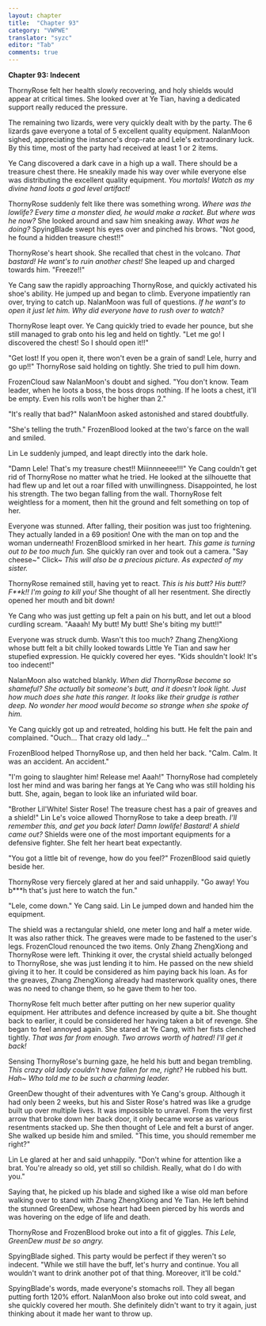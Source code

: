 ```yaml
---
layout: chapter
title:  "Chapter 93"
category: "VWPWE"
translator: "syzc"
editor: "Tab"
comments: true
---
```


**Chapter 93: Indecent**
  
ThornyRose felt her health slowly recovering, and holy shields would appear at critical times. She looked over at Ye Tian, having a dedicated support really reduced the pressure.
 
The remaining two lizards, were very quickly dealt with by the party. The 6 lizards gave everyone a total of 5 excellent quality equipment. NalanMoon sighed, appreciating the instance's drop-rate and Lele's extraordinary luck. By this time, most of the party had received at least 1 or 2 items.
 
Ye Cang discovered a dark cave in a high up a wall. There should be a treasure chest there. He sneakily made his way over while everyone else was distributing the excellent quality equipment. *You mortals! Watch as my divine hand loots a god level artifact!*
 
ThornyRose suddenly felt like there was something wrong. *Where was the lowlife? Every time a monster died, he would make a racket. But where was he now?* She looked around and saw him sneaking away. *What was he doing?* SpyingBlade swept his eyes over and pinched his brows. "Not good, he found a hidden treasure chest!!" 
 
ThornyRose's heart shook. She recalled that chest in the volcano. *That bastard! He want's to ruin another chest!* She leaped up and charged towards him. "Freeze!!"
 
Ye Cang saw the rapidly approaching ThornyRose, and quickly activated his shoe's ability. He jumped up and began to climb. Everyone impatiently ran over, trying to catch up. NalanMoon was full of questions. *If he want's to open it just let him. Why did everyone have to rush over to watch?*
 
ThornyRose leapt over. Ye Cang quickly tried to evade her pounce, but she still managed to grab onto his leg and held on tightly. "Let me go! I discovered the chest! So I should open it!!"
 
"Get lost! If you open it, there won't even be a grain of sand! Lele, hurry and go up!!" ThornyRose said holding on tightly. She tried to pull him down.
 
FrozenCloud saw NalanMoon's doubt and sighed. "You don't know. Team leader, when he loots a boss, the boss drops nothing. If he loots a chest, it'll be empty. Even his rolls won't be higher than 2."
 
"It's really that bad?" NalanMoon asked astonished and stared doubtfully.
 
"She's telling the truth." FrozenBlood looked at the two's farce on the wall and smiled.
 
Lin Le suddenly jumped, and leapt directly into the dark hole.
 
"Damn Lele! That's my treasure chest!! Miiinnneeee!!!" Ye Cang couldn't get rid of ThornyRose no matter what he tried. He looked at the silhouette that had flew up and let out a roar filled with unwillingness. Disappointed, he lost his strength. The two began falling from the wall. ThornyRose felt weightless for a moment, then hit the ground and felt something on top of her.
 
Everyone was stunned. After falling, their position was just too frightening. They actually landed in a 69 position! One with the man on top and the woman underneath! FrozenBlood smirked in her heart. *This game is turning out to be too much fun.* She quickly ran over and took out a camera. "Say cheese~" Click~ *This will also be a precious picture. As expected of my sister.*
 
ThornyRose remained still, having yet to react. *This is his butt? His butt!? F\*\*k!! I'm going to kill you!* She thought of all her resentment. She directly opened her mouth and bit down! 
 
Ye Cang who was just getting up felt a pain on his butt, and let out a blood curdling scream. "Aaaah! My butt! My butt! She's biting my butt!!"
 
Everyone was struck dumb. Wasn't this too much? Zhang ZhengXiong whose butt felt a bit chilly looked towards Little Ye Tian and saw her stupefied expression. He quickly covered her eyes. "Kids shouldn't look! It's too indecent!"
 
NalanMoon also watched blankly. *When did ThornyRose become so shameful? She actually bit someone's butt, and it doesn't look light. Just how much does she hate this ranger. It looks like their grudge is rather deep. No wonder her mood would become so strange when she spoke of him.*
 
Ye Cang quickly got up and retreated, holding his butt. He felt the pain and complained. "Ouch... That crazy old lady..."
 
FrozenBlood helped ThornyRose up, and then held her back. "Calm. Calm. It was an accident. An accident."
 
"I'm going to slaughter him! Release me! Aaah!" ThornyRose had completely lost her mind and was baring her fangs at Ye Cang who was still holding his butt. She, again, began to look like an infuriated wild boar.
 
"Brother Lil'White! Sister Rose! The treasure chest has a pair of greaves and a shield!" Lin Le's voice allowed ThornyRose to take a deep breath. *I'll remember this, and get you back later! Damn lowlife! Bastard! A shield came out?* Shields were one of the most important equipments for a defensive fighter. She felt her heart beat expectantly.
 
"You got a little bit of revenge, how do you feel?" FrozenBlood said quietly beside her.
 
ThornyRose very fiercely glared at her and said unhappily. "Go away! You b\*\*\*h that's just here to watch the fun."
 
"Lele, come down." Ye Cang said. Lin Le jumped down and handed him the equipment.
 
The shield was a rectangular shield, one meter long and half a meter wide. It was also rather thick. The greaves were made to be fastened to the user's legs. FrozenCloud renounced the two items. Only Zhang ZhengXiong and ThornyRose were left. Thinking it over, the crystal shield actually belonged to ThornyRose, she was just lending it to him. He passed on the new shield giving it to her. It could be considered as him paying back his loan. As for the greaves, Zhang ZhengXiong already had masterwork quality ones, there was no need to change them, so he gave them to her too.
 
ThornyRose felt much better after putting on her new superior quality equipment. Her attributes and defence increased by quite a bit. She thought back to earlier, it could be considered her having taken a bit of revenge. She began to feel annoyed again. She stared at Ye Cang, with her fists clenched tightly. *That was far from enough. Two arrows worth of hatred! I'll get it back!*
 
Sensing ThornyRose's burning gaze, he held his butt and began trembling. *This crazy old lady couldn't have fallen for me, right?* He rubbed his butt. *Hah~ Who told me to be such a charming leader.*
 
GreenDew thought of their adventures with Ye Cang's group. Although it had only been 2 weeks, but his and Sister Rose's hatred was like a grudge built up over multiple lives. It was impossible to unravel. From the very first arrow that broke down her back door, it only became worse as various resentments stacked up. She then thought of Lele and felt a burst of anger. She walked up beside him and smiled. "This time, you should remember me right?"
 
Lin Le glared at her and said unhappily. "Don't whine for attention like a brat. You're already so old, yet still so childish. Really, what do I do with you."
 
Saying that, he picked up his blade and sighed like a wise old man before walking over to stand with Zhang ZhengXiong and Ye Tian. He left behind the stunned GreenDew, whose heart had been pierced by his words and was hovering on the edge of life and death.
 
ThornyRose and FrozenBlood broke out into a fit of giggles. *This Lele, GreenDew must be so angry.*
 
SpyingBlade sighed. This party would be perfect if they weren't so indecent. "While we still have the buff, let's hurry and continue. You all wouldn't want to drink another pot of that thing. Moreover, it'll be cold."
 
SpyingBlade's words, made everyone's stomachs roll. They all began putting forth 120% effort. NalanMoon also broke out into cold sweat, and she quickly covered her mouth. She definitely didn't want to try it again, just thinking about it made her want to throw up.
